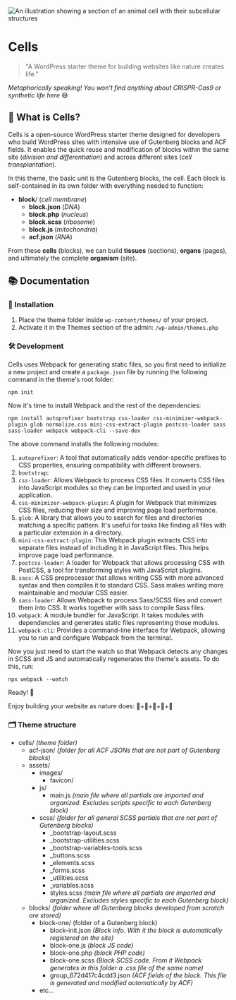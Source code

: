 ![An illustration showing a section of an animal cell with their subcellular structures](https://i.imgur.com/X18jIYP.png)

# Cells  
> "A WordPress starter theme for building websites like nature creates life."

*Metaphorically speaking! You won’t find anything about CRISPR-Cas9 or synthetic life here* 😅 

## 🧬 What is Cells?

Cells is a open-source WordPress starter theme designed for developers who build WordPress sites with intensive use of Gutenberg blocks and ACF fields. It enables the quick reuse and modification of blocks within the same site (*division and differentiation*) and across different sites (*cell transplantation*).  

In this theme, the basic unit is the Gutenberg blocks, the cell. Each block is self-contained in its own folder with everything needed to function:  

- **block**/ (*cell membrane*)  
  - **block.json** (*DNA*)  
  - **block.php** (*nucleus*)  
  - **block.scss** (*ribosome*)  
  - **block.js** (*mitochondria*)  
  - **acf.json** (*RNA*)  

From these **cells** (blocks), we can build **tissues** (sections), **organs** (pages), and ultimately the complete **organism** (site).

## 📚 Documentation

### 🚀 Installation

1. Place the theme folder inside `wp-content/themes/` of your project.
2. Activate it in the Themes section of the admin: `/wp-admin/themes.php`

### 🛠️ Development

Cells uses Webpack for generating static files, so you first need to initialize a new project and create a `package.json` file by running the following command in the theme's root folder:

```
npm init
```

Now it's time to install Webpack and the rest of the dependencies:

```
npm install autoprefixer bootstrap css-loader css-minimizer-webpack-plugin glob normalize.css mini-css-extract-plugin postcss-loader sass sass-loader webpack webpack-cli --save-dev
```

The above command installs the following modules:

1. `autoprefixer`: A tool that automatically adds vendor-specific prefixes to CSS properties, ensuring compatibility with different browsers.
2. `bootstrap`:
3. `css-loader`: Allows Webpack to process CSS files. It converts CSS files into JavaScript modules so they can be imported and used in your application.
4. `css-minimizer-webpack-plugin`: A plugin for Webpack that minimizes CSS files, reducing their size and improving page load performance.
5. `glob`: A library that allows you to search for files and directories matching a specific pattern. It's useful for tasks like finding all files with a particular extension in a directory.
6. `mini-css-extract-plugin`: This Webpack plugin extracts CSS into separate files instead of including it in JavaScript files. This helps improve page load performance.
7. `postcss-loader`: A loader for Webpack that allows processing CSS with PostCSS, a tool for transforming styles with JavaScript plugins.
8. `sass`: A CSS preprocessor that allows writing CSS with more advanced syntax and then compiles it to standard CSS. Sass makes writing more maintainable and modular CSS easier.
9. `sass-loader`: Allows Webpack to process Sass/SCSS files and convert them into CSS. It works together with sass to compile Sass files.
10. `webpack`: A module bundler for JavaScript. It takes modules with dependencies and generates static files representing those modules.
11. `webpack-cli`: Provides a command-line interface for Webpack, allowing you to run and configure Webpack from the terminal.

Now you just need to start the watch so that Webpack detects any changes in SCSS and JS and automatically regenerates the theme's assets. To do this, run:

```
npx webpack --watch
```

Ready! 🚀

Enjoy building your website as nature does: 🧬+🧬+🧬+🧬+🧬

### 🗂️ Theme structure

- cells/ *(theme folder)*
  - acf-json/ *(folder for all ACF JSONs that are not part of Gutenberg blocks)*
  - assets/
    - images/
      - favicon/
    - js/
      - main.js *(main file where all partials are imported and organized. Excludes scripts specific to each Gutenberg block)*
    - scss/ *(folder for all general SCSS partials that are not part of Gutenberg blocks)*
      - _bootstrap-layout.scss
      - _bootstrap-utilities.scss
      - _bootstrap-variables-tools.scss
      - _buttons.scss
      - _elements.scss
      - _forms.scss
      - _utilities.scss
      - _variables.scss
      - styles.scss *(main file where all partials are imported and organized. Excludes styles specific to each Gutenberg block)*
  - blocks/ *(folder where all Gutenberg blocks developed from scratch are stored)*
    - block-one/ (folder of a Gutenberg block)
      - block-init.json *(Block info. With it the block is automatically registered on the site)*
      - block-one.js *(block JS code)*
      - block-one.php *(block PHP code)*
      - block-one.scss *(Block SCSS code. From it Webpack generates in this folder a .css file of the same name)*
      - group_672d417c4cdd3.json *(ACF fields of the block. This file is generated and modified automatically by ACF)*
    - etc…